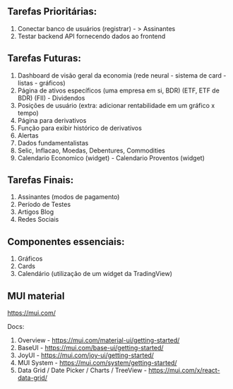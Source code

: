 ## Tarefas Prioritárias:

1. Conectar banco de usuários (registrar) - > Assinantes
2. Testar backend API fornecendo dados ao frontend

## Tarefas Futuras:

1. Dashboard de visão geral da economia
     (rede neural - sistema de card - listas - gráficos)
2. Página de ativos específicos (uma empresa em si, BDR) (ETF, ETF de BDR) (FII) - Dividendos
3. Posições de usuário (extra: adicionar rentabilidade em um gráfico x tempo)
4. Página para derivativos
5. Função para exibir histórico de derivativos
6. Alertas
7. Dados fundamentalistas
8. Selic, Inflacao, Moedas, Debentures, Commodities
9. Calendario Economico (widget) - Calendario Proventos (widget)

## Tarefas Finais:
1. Assinantes (modos de pagamento)
2. Período de Testes
3. Artigos Blog
4. Redes Sociais

## Componentes essenciais:
1. Gráficos
2. Cards
3. Calendário (utilização de um widget da TradingView)

## MUI material
https://mui.com/

Docs:
1. Overview - https://mui.com/material-ui/getting-started/
2. BaseUI - https://mui.com/base-ui/getting-started/
3. JoyUI - https://mui.com/joy-ui/getting-started/
4. MUI System - https://mui.com/system/getting-started/
5. Data Grid / Date Picker / Charts / TreeView - https://mui.com/x/react-data-grid/
